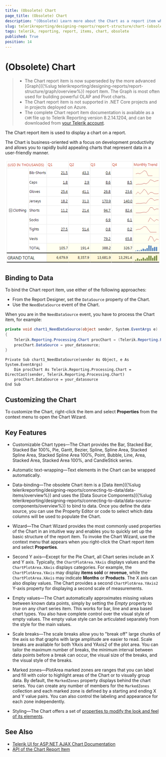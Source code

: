 ```yaml
---
title: (Obsolete) Chart 
page_title: (Obsolete) Chart 
description: "(Obsolete) Learn more about the Chart as a report item when using Telerik Reporting."
slug: telerikreporting/designing-reports/report-structure/chart-(obsolete)
tags: telerik, reporting, report, items, chart, obsolete
published: True
position: 14
---
```


# (Obsolete) Chart 

>* The Chart report item is now superseded by the more advanced [Graph]({%slug telerikreporting/designing-reports/report-structure/graph/overview%}) report item. The Graph is most often used for building powerful OLAP and Pivot charts. 
>* The Chart report item is not supported in .NET Core projects and in projects deployed on Azure. 
>* The complete Chart report item documentation is available as a `CHM` file up to Telerik Reporting version 8.2.14.1204, and can be downloaded from [your Telerik account](https://www.telerik.com/account/downloads/product-download?product=REPORTING).

The Chart report item is used to display a chart on a report. 

The Chart is business-oriented with a focus on development productivity and allows you to rapidly build appealing charts that represent data in a user-friendly manner. 

![Sparkline Chart\Sparkline Chart](images/Graph/SparklineChart.png)

## Binding to Data

To bind the Chart report item, use either of the following approaches:

* From the Report Designer, set the `DataSource` property of the Chart.
* Use the `NeedDataSource` event of the Chart.

When you are in the `NeedDataSource` event, you have to process the Chart item, for example:

    
````C#
private void chart1_NeedDataSource(object sender, System.EventArgs e)
{
    Telerik.Reporting.Processing.Chart procChart = (Telerik.Reporting.Processing.Chart)sender;
    procChart.DataSource = your_datasource;
}
````
````VB.NET
Private Sub chart1_NeedDataSource(sender As Object, e As System.EventArgs)
    Dim procChart As Telerik.Reporting.Processing.Chart = DirectCast(sender, Telerik.Reporting.Processing.Chart)
    procChart.DataSource = your_datasource
End Sub
````

## Customizing the Chart 

To customize the Chart, right-click the item and select **Properties** from the context menu to open the Chart Wizard. 

## Key Features

* Customizable Chart types&mdash;The Chart provides the Bar, Stacked Bar, Stacked Bar 100%, Pie, Gantt, Bezier, Spline, Spline Area, Stacked Spline Area, Stacked Spline Area 100%, Point, Bubble, Line, Area, Stacked Area, Stacked Area 100%, and CandleStick series. 	

* Automatic text-wrapping&mdash;Text elements in the Chart can be wrapped automatically.

* Data-binding&mdash;The obsolete Chart item is a [Data item]({%slug telerikreporting/designing-reports/connecting-to-data/data-items/overview%}) and uses the [Data Source Components]({%slug telerikreporting/designing-reports/connecting-to-data/data-source-components/overview%}) to bind to data. Once you define the data source, you can use the Property Editor or code to select which data columns will be used to populate the Chart.

* Wizard&mdash;The Chart Wizard provides the most commonly used properties of the Chart in an intuitive way and enables you to quickly set up the basic structure of the report item. To invoke the Chart Wizard, use the context menu that appears when you right-click the Chart report item and select **Properties**.

* Second Y axis&mdash;Except for the Pie Chart, all Chart series include an X and Y axis. Typically, the `ChartPlotArea.YAxis` displays values and the `ChartPlotArea.XAxis` displays categories. For example, the `ChartPlotArea.YAxis` may display **items sold** or **revenue**, while the `ChartPlotArea.XAxis` may indicate **Months** or **Products**. The X axis can also display values. The Chart provides a second `ChartPlotArea.YAxis2` Y-axis property for displaying a second scale of measurements. 

* Empty values&mdash;The Chart automatically approximates missing values between known data points, simply by setting the _Empty_ property to _true_ on any chart series item. This works for bar, line and area based chart types. You also have complete control over the visual style of empty values. The empty value style can be articulated separately from the style for the main values.

* Scale breaks&mdash;The scale breaks allow you to "break off" large chunks of the axis so that graphs with large amplitude are easier to read. Scale breaks are available for both YAxis and YAxis2 of the plot area. You can tailor the maximum number of breaks, the minimum interval between data points before a break can occur, the visual size of the breaks, and the visual style of the breaks.

* Marked zones&mdash;PlotArea marked zones are ranges that you can label and fill with color to highlight areas of the Chart or to visually group data. By default, the `MarkedZones` property displays behind the chart series. You can create any number of members for the `MarkedZones` collection and each marked zone is defined by a starting and ending X and Y value pairs. You can also control the labeling and appearance for each zone independently.

* Styling&mdash;The Chart offers a set of [properties to modify the look and feel of its elements](/reporting/api/Telerik.Reporting.Chart).

## See Also

* [Telerik UI for ASP.NET AJAX Chart Documentation](https://docs.telerik.com/devtools/aspnet-ajax/controls/chart/overview)
* [API of the Chart Report Item](/reporting/api/Telerik.Reporting.Chart)
